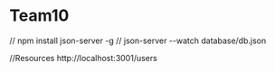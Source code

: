 # Team10
// npm install json-server -g
// json-server --watch database/db.json

//Resources
http://localhost:3001/users